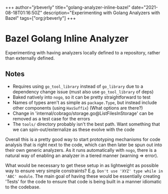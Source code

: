 +++
author="jrbeverly"
title="golang-analyzer-inline-bazel"
date="2021-08-18T01:16:50Z"
description="Experimenting with Golang Analyzers with Bazel"
tags=["org:jrbeverly"]
+++

# Bazel Golang Inline Analyzer

Experimenting with having analyzers locally defined to a repository, rather than externally defined.

## Notes

- Requires using `go_tool_library` instead of `go_library` due to a dependency change issue (must also use `go_tool_library` of deps)
- Baked natively into `nogo`, so it can be pretty straightforward to test
- Names of types aren't as simple as `package.Type`, but instead include other components (using `HasSuffix`) (What options are there?)
- Change in 'internal/cobrago/storage.go@ListFilesInStorage' can be removed as a test case for the errors
- The `tools/` directory probably isn't the best path. Want something that we can spin-out/externalize as these evolve with the code

Overall this is a pretty good way to start prototyping mechanisms for code analysis that is right next to the code, which can then later be spun out into their own generic analyzers. As it runs automatically with `nogo`, there is a natural way of enabling an analyzer in a tiered manner (warning => error).

What would be necessary to get these setup in as lightweight as possible way to ensure very simple constraints? E.g. `Don't use 'XYZ' type while in 'ABC' module`. The main goal of having these would be essentially creating 'Tests' for the code to ensure that code is being built in a manner idiomatic to the codebase.
